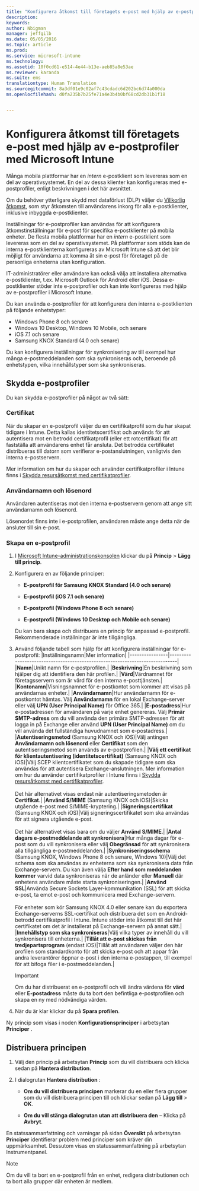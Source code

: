 ```yaml
---
title: "Konfigurera åtkomst till företagets e-post med hjälp av e-postprofiler | Microsoft Intune"
description: 
keywords: 
author: Nbigman
manager: jeffgilb
ms.date: 05/05/2016
ms.topic: article
ms.prod: 
ms.service: microsoft-intune
ms.technology: 
ms.assetid: 10f0cd61-e514-4e44-b13e-aeb85a8e53ae
ms.reviewer: karanda
ms.suite: ems
translationtype: Human Translation
ms.sourcegitcommit: 8a3df01e9c02af7c43cdadc6d202bc6d74a000da
ms.openlocfilehash: d0fa235b7b25fe71a4e3b4b0bf68cd2db31b1f18


---
```


# Konfigurera åtkomst till företagets e-post med hjälp av e-postprofiler med Microsoft Intune
Många mobila plattformar har en *intern* e-postklient som levereras som en del av operativsystemet.  En del av dessa klienter kan konfigureras med e-postprofiler, enligt beskrivningen i det här avsnittet.

Om du behöver ytterligare skydd mot dataförlust (DLP) väljer du [Villkorlig åtkomst](restrict-access-to-email-and-o365-services-with-microsoft-intune.md), som styr åtkomsten till användarens inkorg för alla e-postklienter, inklusive inbyggda e-postklienter.

Inställningar för e-postprofiler kan användas för att konfigurera åtkomstinställningar för e-post för specifika e-postklienter på mobila enheter.   De flesta mobila plattformar har en *intern* e-postklient som levereras som en del av operativsystemet.  På plattformar som stöds kan de interna e-postklienterna konfigureras av Microsoft Intune så att det blir möjligt för användarna att komma åt sin e-post för företaget på de personliga enheterna utan konfiguration.  

IT-administratörer eller användare kan också välja att installera alternativa e-postklienter, t.ex. Microsoft Outlook för Android eller iOS.  Dessa e-postklienter stöder inte e-postprofiler och kan inte konfigureras med hjälp av e-postprofiler i Microsoft Intune.  

Du kan använda e-postprofiler för att konfigurera den interna e-postklienten på följande enhetstyper:
-   Windows Phone 8 och senare
-   Windows 10 Desktop, Windows 10 Mobile, och senare
-   iOS 7.1 och senare
-   Samsung KNOX Standard (4.0 och senare)


Du kan konfigurera inställningar för synkronisering av till exempel hur många e-postmeddelanden som ska synkroniseras och, beroende på enhetstypen, vilka innehållstyper som ska synkroniseras.

## Skydda e-postprofiler
Du kan skydda e-postprofiler på något av två sätt:

### Certifikat
När du skapar en e-postprofil väljer du en certifikatprofil som du har skapat tidigare i Intune. Detta kallas identitetscertifikat och används för att autentisera mot en betrodd certifikatprofil (eller ett rotcertifikat) för att fastställa att användarens enhet får ansluta. Det betrodda certifikatet distribueras till datorn som verifierar e-postanslutningen, vanligtvis den interna e-postservern.

Mer information om hur du skapar och använder certifikatprofiler i Intune finns i [Skydda resursåtkomst med certifikatprofiler](secure-resource-access-with-certificate-profiles.md).

### Användarnamn och lösenord
Användaren autentiseras mot den interna e-postservern genom att ange sitt användarnamn och lösenord.

Lösenordet finns inte i e-postprofilen, användaren måste ange detta när de ansluter till sin e-post.

### Skapa en e-postprofil

1.  I [Microsoft Intune-administrationskonsolen](https://manage.microsoft.com) klickar du på **Princip** &gt; **Lägg till princip**.

2.  Konfigurera en av följande principer:

    -   **E-postprofil för Samsung KNOX Standard (4.0 och senare)**

    -   **E-postprofil (iOS 7.1 och senare)**

    -   **E-postprofil (Windows Phone 8 och senare)**

    -   **E-postprofil (Windows 10 Desktop och Mobile och senare)**

    Du kan bara skapa och distribuera en princip för anpassad e-postprofil. Rekommenderade inställningar är inte tillgängliga.

3.  Använd följande tabell som hjälp för att konfigurera inställningar för e-postprofil:
    |Inställningsnamn|Mer information|
    |----------------|-----------------------------------------------------------------------------|
    |**Namn**|Unikt namn för e-postprofilen.|
    |**Beskrivning**|En beskrivning som hjälper dig att identifiera den här profilen.|
    |**Värd**|Värdnamnet för företagsservern som är värd för den interna e-posttjänsten.|
    |**Kontonamn**|Visningsnamnet för e-postkontot som kommer att visas på användarnas enheter.|
    |**Användarnamn**|Hur användarnamn för e-postkontot hämtas. Välj **Användarnamn** för en lokal Exchange-server eller välj **UPN (User Principal Name)** för Office 365.|
    |**E-postadress**|Hur e-postadressen för användaren på varje enhet genereras. Välj **Primär SMTP-adress** om du vill använda den primära SMTP-adressen för att logga in på Exchange eller använd **UPN (User Principal Name)** om du vill använda det fullständiga huvudnamnet som e-postadress.|
    |**Autentiseringsmetod** (Samsung KNOX och iOS)|Välj antingen **Användarnamn och lösenord** eller **Certifikat** som den autentiseringsmetod som används av e-postprofilen.|
    |**Välj ett certifikat för klientautentisering (identitetscertifikat)** (Samsung KNOX och iOS)|Välj SCEP klientcertifikatet som du skapade tidigare som ska användas för att autentisera Exchange-anslutningen. Mer information om hur du använder certifikatprofiler i Intune finns i [Skydda resursåtkomst med certifikatprofiler](secure-resource-access-with-certificate-profiles.md).<br /><br />Det här alternativet visas endast när autentiseringsmetoden är **Certifikat**.|
    |**Använd S/MIME** (Samsung KNOX och iOS)|Skicka utgående e-post med S/MIME-kryptering.|
    |**Signeringscertifikat** (Samsung KNOX och iOS)|Välj signeringscertifikatet som ska användas för att signera utgående e-post.<br /><br />Det här alternativet visas bara om du väljer **Använd S/MIME**.|
    |**Antal dagars e-postmeddelande att synkronisera**|Hur många dagar för e-post som du vill synkronisera eller välj **Obegränsad** för att synkronisera alla tillgängliga e-postmeddelanden.|
    |**Synkroniseringsschema** (Samsung KNOX, Windows Phone 8 och senare, Windows 10)|Välj det schema som ska användas av enheterna som ska synkronisera data från Exchange-servern. Du kan även välja **Efter hand som meddelanden kommer** varvid data synkroniseras när de anländer eller **Manuell** där enhetens användare måste starta synkroniseringen.|
    |**Använd SSL**|Använda Secure Sockets Layer-kommunikation (SSL) för att skicka e-post, ta emot e-post och kommunicera med Exchange-servern.<br /><br />För enheter som kör Samsung KNOX 4.0 eller senare kan du exportera Exchange-serverns SSL-certifikat och distribuera det som en Android-betrodd certifikatprofil i Intune. Intune stöder inte åtkomst till det här certifikatet om det är installerat på Exchange-servern på annat sätt.|
    |**Innehållstyp som ska synkroniseras**|Välj vilka typer av innehåll du vill synkronisera till enheterna.| 
    |**Tillåt att e-post skickas från tredjepartsprogram** (endast iOS)|Tillåt att användaren väljer den här profilen som standardkonto för att skicka e-post och att appar från andra leverantörer öppnar e-post i den interna e-postappen, till exempel för att bifoga filer i e-postmeddelanden.|

    > [!IMPORTANT]
    > Om du har distribuerat en e-postprofil och vill ändra värdena för **värd** eller **E-postadress** måste du ta bort den befintliga e-postprofilen och skapa en ny med nödvändiga värden.

4.  När du är klar klickar du på **Spara profilen**.

Ny princip som visas i noden **Konfigurationsprinciper** i arbetsytan **Principer** .

## Distribuera principen

1.  Välj den princip på arbetsytan **Princip** som du vill distribuera och klicka sedan på **Hantera distribution**.

2.  I dialogrutan **Hantera distribution** :

    -   **Om du vill distribuera principen** markerar du en eller flera grupper som du vill distribuera principen till och klickar sedan på **Lägg till** &gt; **OK**.

    -   **Om du vill stänga dialogrutan utan att distribuera den** – Klicka på **Avbryt**.

En statssammanfattning och varningar på sidan **Översikt** på arbetsytan **Principer** identifierar problem med principer som kräver din uppmärksamhet. Dessutom visas en statussammanfattning på arbetsytan Instrumentpanel.

> [!NOTE]
> Om du vill ta bort en e-postprofil från en enhet, redigera distributionen och ta bort alla grupper där enheten är medlem.





<!--HONumber=Jun16_HO4-->


